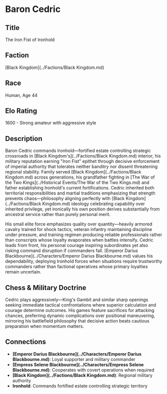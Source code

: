<!-- Expanded by AI: 2025-10-13 -->

# Baron Cedric

## Title
The Iron Fist of Ironhold

## Faction
[Black Kingdom](../Factions/Black Kingdom.md)

## Race
Human, Age 44

## Elo Rating
1600 - Strong amateur with aggressive style

## Description

Baron Cedric commands Ironhold—fortified estate controlling strategic crossroads in [Black Kingdom's](../Factions/Black Kingdom.md) interior, his military reputation earning "Iron Fist" epithet through decisive enforcement of imperial authority that tolerates neither banditry nor dissent threatening regional stability. Family served [Black Kingdom](../Factions/Black Kingdom.md) across generations, his grandfather fighting in [The War of the Two Kings](../Historical Events/The War of the Two Kings.md) and father establishing Ironhold's current fortifications. Cedric inherited both territorial responsibilities and martial traditions emphasizing that strength prevents chaos—philosophy aligning perfectly with [Black Kingdom](../Factions/Black Kingdom.md) ideology celebrating capability over inherited privilege, yet ironically his own position derives substantially from ancestral service rather than purely personal merit.

His small elite force emphasizes quality over quantity—heavily armored cavalry trained for shock tactics, veteran infantry maintaining discipline under pressure, and training regimen producing reliable professionals rather than conscripts whose loyalty evaporates when battles intensify. Cedric leads from front, his personal courage inspiring subordinates yet also risking command disruption if commanders fall. [Emperor Darius Blackbourne](../Characters/Emperor Darius Blackbourne.md) values his dependability, deploying Ironhold forces when situations require trustworthy commanders rather than factional operatives whose primary loyalties remain uncertain.

## Chess & Military Doctrine

Cedric plays aggressively—King's Gambit and similar sharp openings seeking immediate tactical confrontations where superior calculation and courage determine outcomes. His games feature sacrifices for attacking chances, preferring dynamic complications over positional maneuvering, mirroring his battlefield philosophy that decisive action beats cautious preparation when momentum matters.

## Connections

- **[Emperor Darius Blackbourne](../Characters/Emperor Darius Blackbourne.md)**: Loyal supporter and military commander
- **[Empress Selene Blackbourne](../Characters/Empress Selene Blackbourne.md)**: Cooperates with covert operations when required
- **[Black Kingdom](../Factions/Black Kingdom.md)**: Regional military authority
- **Ironhold**: Commands fortified estate controlling strategic territory
